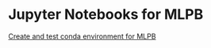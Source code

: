 # Jupyter Notebooks for MLPB

[Create and test conda environment for MLPB](Creating-the-MLPB-conda-environment.ipynb)